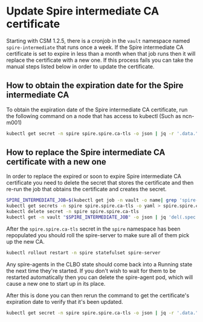 # Update Spire intermediate CA certificate

Starting with CSM 1.2.5, there is a cronjob in the `vault` namespace named
`spire-intermediate` that runs once a week. If the Spire intermediate CA
certificate is set to expire in less than a month when that job runs then it
will replace the certificate with a new one. If this process fails you can
take the manual steps listed below in order to update the certificate.

## How to obtain the expiration date for the Spire intermediate CA

To obtain the expiration date of the Spire intermediate CA certificate, run the
following command on a node that has access to kubectl (Such as ncn-m001)

```bash
kubectl get secret -n spire spire.spire.ca-tls -o json | jq -r '.data."tls.crt" | @base64d' | openssl x509 -noout -enddate
```

## How to replace the Spire intermediate CA certificate with a new one

In order to replace the expired or soon to expire Spire intermediate CA
certificate you need to delete the secret that stores the certificate and then
re-run the job that obtains the certificate and creates the secret.

```bash
SPIRE_INTERMEDIATE_JOB=$(kubectl get job -n vault -o name| grep 'spire-intermediate' | tail -n1)
kubectl get secrets -n spire spire.spire.ca-tls -o yaml > spire.spire.ca-tls.yaml.bak
kubectl delete secret -n spire spire.spire.ca-tls
kubectl get -n vault "$SPIRE_INTERMEDIATE_JOB" -o json | jq 'del(.spec.selector,.spec.template.metadata.labels)' | kubectl replace --force -f -
```

After the `spire.spire.ca-tls` secret in the `spire` namespace has been
repopulated you should roll the spire-server to make sure all of them pick up
the new CA.

```bash
kubectl rollout restart -n spire statefulset spire-server
```

Any spire-agents in the CLBO state should come back into a Running state the
next time they're started. If you don't wish to wait for them to be restarted
automatically then you can delete the spire-agent pod, which will cause a new
one to start up in its place.

After this is done you can then rerun the command to get the certificate's
expiration date to verify that it's been updated.

```bash
kubectl get secret -n spire spire.spire.ca-tls -o json | jq -r '.data."tls.crt" | @base64d' | openssl x509 -noout -enddate
```
